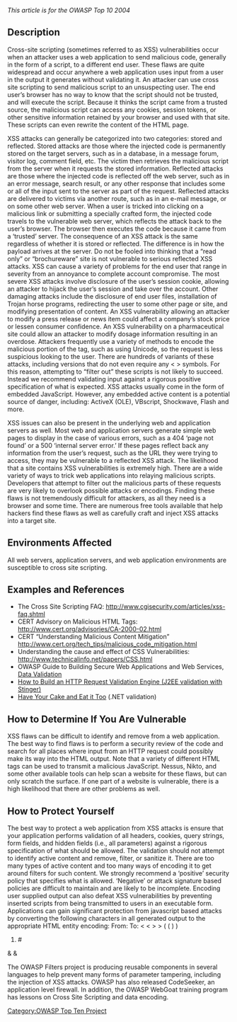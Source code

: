 *This article is for the OWASP Top 10 2004*

## Description

Cross-site scripting (sometimes referred to as XSS) vulnerabilities
occur when an attacker uses a web application to send malicious code,
generally in the form of a script, to a different end user. These flaws
are quite widespread and occur anywhere a web application uses input
from a user in the output it generates without validating it. An
attacker can use cross site scripting to send malicious script to an
unsuspecting user. The end user’s browser has no way to know that the
script should not be trusted, and will execute the script. Because it
thinks the script came from a trusted source, the malicious script can
access any cookies, session tokens, or other sensitive information
retained by your browser and used with that site. These scripts can even
rewrite the content of the HTML page.

XSS attacks can generally be categorized into two categories: stored and
reflected. Stored attacks are those where the injected code is
permanently stored on the target servers, such as in a database, in a
message forum, visitor log, comment field, etc. The victim then
retrieves the malicious script from the server when it requests the
stored information. Reflected attacks are those where the injected code
is reflected off the web server, such as in an error message, search
result, or any other response that includes some or all of the input
sent to the server as part of the request. Reflected attacks are
delivered to victims via another route, such as in an e-mail message, or
on some other web server. When a user is tricked into clicking on a
malicious link or submitting a specially crafted form, the injected code
travels to the vulnerable web server, which reflects the attack back to
the user’s browser. The browser then executes the code because it came
from a ‘trusted’ server. The consequence of an XSS attack is the same
regardless of whether it is stored or reflected. The difference is in
how the payload arrives at the server. Do not be fooled into thinking
that a “read only” or “brochureware” site is not vulnerable to serious
reflected XSS attacks. XSS can cause a variety of problems for the end
user that range in severity from an annoyance to complete account
compromise. The most severe XSS attacks involve disclosure of the user’s
session cookie, allowing an attacker to hijack the user’s session and
take over the account. Other damaging attacks include the disclosure of
end user files, installation of Trojan horse programs, redirecting the
user to some other page or site, and modifying presentation of content.
An XSS vulnerability allowing an attacker to modify a press release or
news item could affect a company’s stock price or lessen consumer
confidence. An XSS vulnerability on a pharmaceutical site could allow an
attacker to modify dosage information resulting in an overdose.
Attackers frequently use a variety of methods to encode the malicious
portion of the tag, such as using Unicode, so the request is less
suspicious looking to the user. There are hundreds of variants of these
attacks, including versions that do not even require any \< \> symbols.
For this reason, attempting to “filter out” these scripts is not likely
to succeed. Instead we recommend validating input against a rigorous
positive specification of what is expected. XSS attacks usually come in
the form of embedded JavaScript. However, any embedded active content is
a potential source of danger, including: ActiveX (OLE), VBscript,
Shockwave, Flash and more.

XSS issues can also be present in the underlying web and application
servers as well. Most web and application servers generate simple web
pages to display in the case of various errors, such as a 404 ‘page not
found’ or a 500 ‘internal server error.’ If these pages reflect back any
information from the user’s request, such as the URL they were trying to
access, they may be vulnerable to a reflected XSS attack. The likelihood
that a site contains XSS vulnerabilities is extremely high. There are a
wide variety of ways to trick web applications into relaying malicious
scripts. Developers that attempt to filter out the malicious parts of
these requests are very likely to overlook possible attacks or
encodings. Finding these flaws is not tremendously difficult for
attackers, as all they need is a browser and some time. There are
numerous free tools available that help hackers find these flaws as well
as carefully craft and inject XSS attacks into a target site.

## Environments Affected

All web servers, application servers, and web application environments
are susceptible to cross site scripting.

## Examples and References

  - The Cross Site Scripting FAQ:
    <http://www.cgisecurity.com/articles/xss-faq.shtml>
  - CERT Advisory on Malicious HTML Tags:
    <http://www.cert.org/advisories/CA-2000-02.html>
  - CERT “Understanding Malicious Content Mitigation”
    <http://www.cert.org/tech_tips/malicious_code_mitigation.html>
  - Understanding the cause and effect of CSS Vulnerabilities:
    <http://www.technicalinfo.net/papers/CSS.html>
  - OWASP Guide to Building Secure Web Applications and Web Services,
    [Data Validation](Data_Validation "wikilink")
  - [How to Build an HTTP Request Validation Engine (J2EE validation
    with
    Stinger)](How_to_Build_an_HTTP_Request_Validation_Engine_for_Your_J2EE_Application "wikilink")
  - [Have Your Cake and Eat it
    Too](Have_Your_Cake_and_Eat_It_Too "wikilink") (.NET validation)

## How to Determine If You Are Vulnerable

XSS flaws can be difficult to identify and remove from a web
application. The best way to find flaws is to perform a security review
of the code and search for all places where input from an HTTP request
could possibly make its way into the HTML output. Note that a variety of
different HTML tags can be used to transmit a malicious JavaScript.
Nessus, Nikto, and some other available tools can help scan a website
for these flaws, but can only scratch the surface. If one part of a
website is vulnerable, there is a high likelihood that there are other
problems as well.

## How to Protect Yourself

The best way to protect a web application from XSS attacks is ensure
that your application performs validation of all headers, cookies, query
strings, form fields, and hidden fields (i.e., all parameters) against a
rigorous specification of what should be allowed. The validation should
not attempt to identify active content and remove, filter, or sanitize
it. There are too many types of active content and too many ways of
encoding it to get around filters for such content. We strongly
recommend a ‘positive’ security policy that specifies what is allowed.
‘Negative’ or attack signature based policies are difficult to
maintain and are likely to be incomplete. Encoding user supplied output
can also defeat XSS vulnerabilities by preventing inserted scripts from
being transmitted to users in an executable form. Applications can gain
significant protection from javascript based attacks by converting the
following characters in all generated output to the appropriate HTML
entity encoding: From: To: \< \< \> \> ( ( ) )

1.  \#

& &

The OWASP Filters project is producing reusable components in several
languages to help prevent many forms of parameter tampering, including
the injection of XSS attacks. OWASP has also released CodeSeeker, an
application level firewall. In addition, the OWASP WebGoat training
program has lessons on Cross Site Scripting and data encoding.

[Category:OWASP Top Ten
Project](Category:OWASP_Top_Ten_Project "wikilink")
